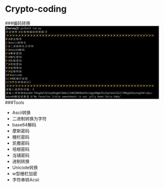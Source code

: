 # Crypto-coding
###编码转换
![image](https://github.com/Harveysn0w/Crypto-coding/blob/master/crcoding.png)
###Tools
- Ascii转换
- 二进制转换为字符
- base64解码
- 摩斯密码
- 栅栏密码
- 凯撒密码
- 培根密码
- 当铺密码
- 进制转换
- Unicode转换
- w型栅栏加密
- 字符串转Acsii

